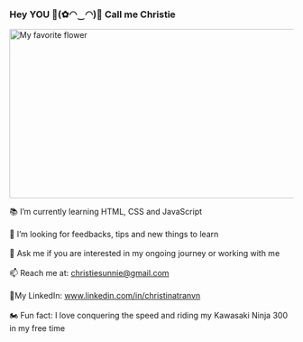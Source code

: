 ### Hey YOU 🔆(✿◠‿◠)🔆 Call me Christie
<img src="https://gilmour.com/wp-content/uploads/2018/03/growing-sunflowers.jpg" alt="My favorite flower" width="800" height="300">

📚 I’m currently learning HTML, CSS and JavaScript
<br>
<br>
🤔 I’m looking for feedbacks, tips and new things to learn
 <br>
 <br>
💬 Ask me if you are interested in my ongoing journey or working with me
<br>
<br>
📫 Reach me at: christiesunnie@gmail.com
<br>
<br>
🔗My LinkedIn: www.linkedin.com/in/christinatranvn
<br>
<br>
🏍 Fun fact: I love conquering the speed and riding my Kawasaki Ninja 300 in my free time


